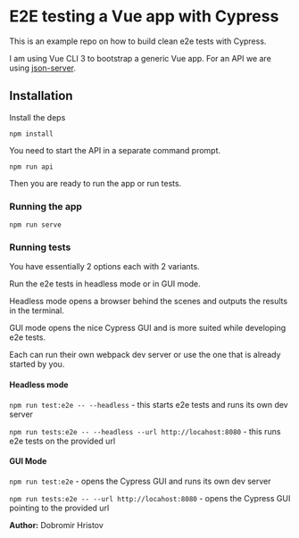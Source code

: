 # E2E testing a Vue app with Cypress

This is an example repo on how to build clean e2e tests with Cypress.

I am using Vue CLI 3 to bootstrap a generic Vue app. For an API we are using [json-server](https://github.com/typicode/json-server).

## Installation
Install the deps

`npm install`

You need to start the API in a separate command prompt.

`npm run api` 
 
Then you are ready to run the app or run tests.

### Running the app

`npm run serve`

### Running tests
You have essentially 2 options each with 2 variants. 

Run the e2e tests in headless mode or in GUI mode. 

Headless mode opens a browser behind the scenes
and outputs the results in the terminal.

GUI mode opens the nice Cypress GUI and is more suited while developing e2e tests.

Each can run their own webpack dev server or use the one that is already started by you.

#### Headless mode
`npm run test:e2e -- --headless` - this starts e2e tests and runs its own dev server

`npm run tests:e2e -- --headless --url http://locahost:8080` - this runs e2e tests on the provided url

#### GUI Mode
`npm run test:e2e` - opens the Cypress GUI and runs its own dev server

`npm run tests:e2e -- --url http://locahost:8080` - opens the Cypress GUI pointing to the provided url


**Author:** Dobromir Hristov
